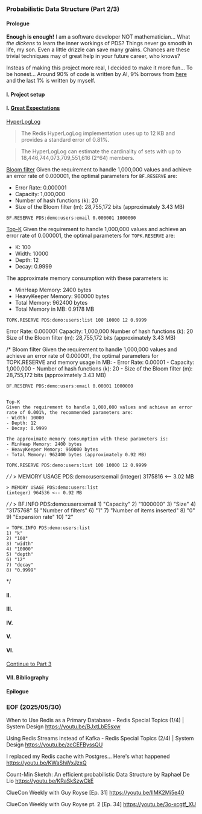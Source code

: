 ### Probabilistic Data Structure (Part 2/3)

#### Prologue
**Enough is enough!** I am a software developer NOT mathematician... What *the dickens* to learn the inner workings of PDS? Things never go smooth in life, my son. Even a little drizzle can save many grains. Chances are these trivial techniques may of great help in your future career, who knows? 

Insteas of making this project more real, I decided to make it more fun... To be honest... Around 90% of code is written by AI, 9% borrows from [here](https://github.com/redis-developer/finding-bigfoot-with-semantic-search) and the last 1% is written by myself. 


#### I. Project setup 

#### I. [Great Expectations](https://youtu.be/QN6hchvzwjA)
[HyperLogLog](https://redis.io/docs/latest/develop/data-types/probabilistic/hyperloglogs/)
> The Redis HyperLogLog implementation uses up to 12 KB and provides a standard error of 0.81%.

> The HyperLogLog can estimate the cardinality of sets with up to 18,446,744,073,709,551,616 (2^64) members.

[Bloom filter](https://redis.io/docs/latest/develop/data-types/probabilistic/bloom-filter/)
Given the requirement to handle 1,000,000 values and achieve an error rate of 0.000001, the optimal parameters for `BF.RESERVE` are:
- Error Rate: 0.000001
- Capacity: 1,000,000
- Number of hash functions (k): 20
- Size of the Bloom filter (m): 28,755,172 bits (approximately 3.43 MB)
```
BF.RESERVE PDS:demo:users:email 0.000001 1000000
```

[Top-K](https://redis.io/docs/latest/develop/data-types/probabilistic/top-k/)
Given the requirement to handle 1,000,000 values and achieve an error rate of 0.000001, the optimal parameters for `TOPK.RESERVE` are:
- K: 100
- Width: 10000
- Depth: 12
- Decay: 0.9999

The approximate memory consumption with these parameters is:
- MinHeap Memory: 2400 bytes
- HeavyKeeper Memory: 960000 bytes
- Total Memory: 962400 bytes
- Total Memory in MB: 0.9178 MB
```
TOPK.RESERVE PDS:demo:users:list 100 10000 12 0.9999
```





Error Rate: 0.000001
Capacity: 1,000,000
Number of hash functions (k): 20
Size of the Bloom filter (m): 28,755,172 bits (approximately 3.43 MB)


/*
    Bloom filter
    Given the requirement to handle 1,000,000 values and achieve an error rate of 0.000001, the optimal parameters for TOPK.RESERVE and memory usage in MB: 
    - Error Rate: 0.00001
    - Capacity: 1,000,000
    - Number of hash functions (k): 20
    - Size of the Bloom filter (m): 28,755,172 bits (approximately 3.43 MB)
    
    BF.RESERVE PDS:demo:users:email 0.00001 1000000


    Top-K
    Given the requirement to handle 1,000,000 values and achieve an error rate of 0.001%, the recommended parameters are:
    - Width: 10000
    - Depth: 12
    - Decay: 0.9999
    
    The approximate memory consumption with these parameters is:
    - MinHeap Memory: 2400 bytes
    - HeavyKeeper Memory: 960000 bytes
    - Total Memory: 962400 bytes (approximately 0.92 MB)

    TOPK.RESERVE PDS:demo:users:list 100 10000 12 0.9999
*/
/*
    > MEMORY USAGE PDS:demo:users:email
    (integer) 3175816 <-- 3.02 MB

    > MEMORY USAGE PDS:demo:users:list
    (integer) 964536 <-- 0.92 MB
*/
/*
    > BF.INFO PDS:demo:users:email 
    1) "Capacity"
    2) "1000000"
    3) "Size"
    4) "3175768"
    5) "Number of filters"
    6) "1"
    7) "Number of items inserted"
    8) "0"
    9) "Expansion rate"
    10) "2"

    > TOPK.INFO PDS:demo:users:list 
    1) "k"
    2) "100"
    3) "width"
    4) "10000"
    5) "depth"
    6) "12"
    7) "decay"
    8) "0.9999"
*/

#### II. 

#### III. 

#### IV. 

#### V.

#### VI.

[Continue to Part 3](README.3.md)

#### VII. Bibliography 

#### Epilogue

### EOF (2025/05/30)

When to Use Redis as a Primary Database - Redis Special Topics (1/4) | System Design
https://youtu.be/BJxtLbE5sxw

Using Redis Streams instead of Kafka - Redis Special Topics (2/4) | System Design
https://youtu.be/zcCEFByssQU

I replaced my Redis cache with Postgres... Here's what happened
https://youtu.be/KWaShWxJzxQ

Count-Min Sketch: An efficient probabilistic Data Structure by Raphael De Lio
https://youtu.be/KRaSkSzwCkE

ClueCon Weekly with Guy Royse [Ep. 31]
https://youtu.be/lIMK2Mi5e40

ClueCon Weekly with Guy Royse pt. 2 [Ep. 34]
https://youtu.be/3o-xcgtf_XU